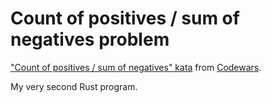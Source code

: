 Count of positives / sum of negatives problem
=============================================

["Count of positives / sum of negatives" kata][1] from [Codewars][2].

My very second Rust program.





[1]: http://www.codewars.com/kata/576bb71bbbcf0951d5000044
[2]: https://www.codewars.com
